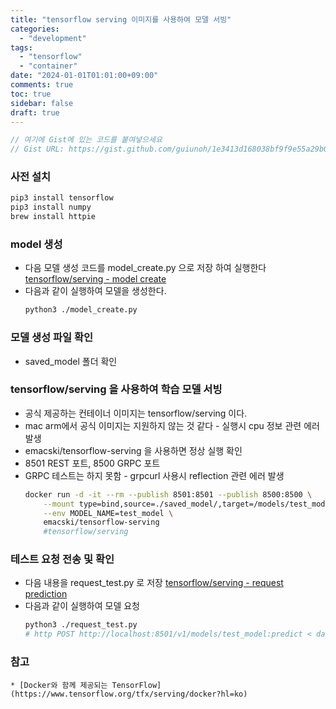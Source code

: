 ```yaml
---
title: "tensorflow serving 이미지를 사용하여 모델 서빙"
categories:
  - "development"
tags:
  - "tensorflow"
  - "container"
date: "2024-01-01T01:01:00+09:00"
comments: true
toc: true
sidebar: false
draft: true
---
```


```javascript
// 여기에 Gist에 있는 코드를 붙여넣으세요
// Gist URL: https://gist.github.com/guiunoh/1e3413d168038bf9f9e55a29b0ac4b40
```


### 사전 설치
```bash
pip3 install tensorflow 
pip3 install numpy
brew install httpie
```


### model 생성
* 다음 모델 생성 코드를 model_create.py 으로 저장 하여 실행한다
  [tensorflow/serving - model create](https://gist.github.com/guiunoh/1e3413d168038bf9f9e55a29b0ac4b40)
* 다음과 같이 실행하여 모델을 생성한다.
  ```bash
  python3 ./model_create.py
  ```


### 모델 생성 파일 확인
* saved_model 폴더 확인


### tensorflow/serving 을 사용하여 학습 모델 서빙
* 공식 제공하는 컨테이너 이미지는 tensorflow/serving 이다.
* mac arm에서 공식 이미지는 지원하지 않는 것 같다 - 실행시 cpu 정보 관련 에러 발생
* emacski/tensorflow-serving 을 사용하면 정상 실행 확인
* 8501 REST 포트, 8500 GRPC 포트
* GRPC 테스트는 하지 못함 - grpcurl 사용시 reflection 관련 에러 발생
  ```bash
  docker run -d -it --rm --publish 8501:8501 --publish 8500:8500 \
      --mount type=bind,source=./saved_model/,target=/models/test_model \
      --env MODEL_NAME=test_model \
      emacski/tensorflow-serving
      #tensorflow/serving
  ```


### 테스트 요청 전송 및 확인
* 다음 내용을 request_test.py 로 저장
  [tensorflow/serving - request prediction](https://gist.github.com/guiunoh/2c6987f7e06a5ec98732f4a6b892c6d4)
* 다음과 같이 실행하여 모델 요청
  ```bash
  python3 ./request_test.py
  # http POST http://localhost:8501/v1/models/test_model:predict < data.json
  ```


### 참고
    * [Docker와 함께 제공되는 TensorFlow](https://www.tensorflow.org/tfx/serving/docker?hl=ko)
